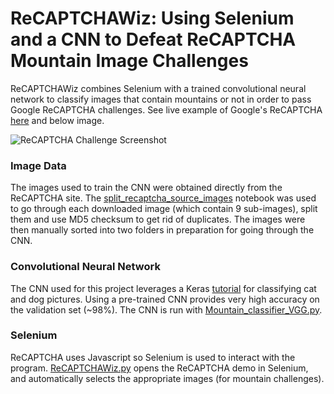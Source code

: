 # ReCAPTCHAWiz: Using Selenium and a CNN to Defeat ReCAPTCHA Mountain Image Challenges

ReCAPTCHAWiz combines Selenium with a trained convolutional neural network to classify images that contain mountains or not in order to pass Google ReCAPTCHA challenges.  See live example of Google's ReCAPTCHA [here](https://www.google.com/recaptcha/api2/demo) and below image. 

![ReCAPTCHA Challenge Screenshot](https://github.com/alporter08/ReCAPTCHAWiz/blob/master/CAPTCHA_Demo.png)

### Image Data
The images used to train the CNN were obtained directly from the ReCAPTCHA site.  The [split_recaptcha_source_images](https://github.com/alporter08/ReCAPTCHAWiz/blob/master/split_recaptcha_source_images.ipynb) notebook was used to go through each downloaded image (which contain 9 sub-images), split them and use MD5 checksum to get rid of duplicates.  The images were then manually sorted into two folders in preparation for going through the CNN.  

### Convolutional Neural Network
The CNN used for this project leverages a Keras [tutorial](https://blog.keras.io/building-powerful-image-classification-models-using-very-little-data.html) for classifying cat and dog pictures.  Using a pre-trained CNN provides very high accuracy on the validation set (~98%).  The CNN is run with [Mountain_classifier_VGG.py](https://github.com/alporter08/ReCAPTCHAWiz/blob/master/Mountain_classifier_VGG.py).

### Selenium
ReCAPTCHA uses Javascript so Selenium is used to interact with the program.  [ReCAPTCHAWiz.py](https://github.com/alporter08/ReCAPTCHAWiz/blob/master/ReCAPTCHAWiz.py) opens the ReCAPTCHA demo in Selenium, and automatically selects the appropriate images (for mountain challenges).
